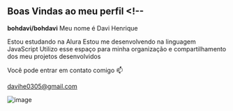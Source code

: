 ## Boas Vindas ao meu perfil <!--
**bohdavi/bohdavi** Meu nome é Davi Henrique

Estou estudando na Alura
Estou me desenvolvendo na linguagem JavaScript
Utilizo esse espaço para minha organização e compartilhamento dos meu projetos desenvolvidos

Você pode entrar em contato comigo 📫

davihe0305@gmail.com

![image](https://github.com/user-attachments/assets/d0d28f02-800d-4f2b-abad-b357e46d3dc6)
